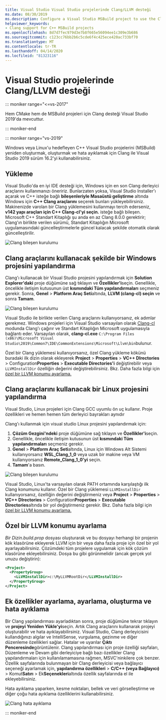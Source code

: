 ```yaml
---
title: Visual Studio Visual Studio projelerinde Clang/LLVM desteği
ms.date: 08/30/2019
ms.description: Configure a Visual Studio MSBuild project to use the Clang/LLVM toolchain.
helpviewer_keywords:
- Clang support for C++ MSBuild projects
ms.openlocfilehash: 8d7d7fec979d3e7b8f665e56094ee1c309e3b686
ms.sourcegitcommit: c123cc76bb2b6c5cde6f4c425ece420ac733bf70
ms.translationtype: MT
ms.contentlocale: tr-TR
ms.lasthandoff: 04/14/2020
ms.locfileid: "81323116"
---
```

# <a name="clangllvm-support-in-visual-studio-projects"></a>Visual Studio projelerinde Clang/LLVM desteği

::: moniker range="<=vs-2017"

Hem CMake hem de MSBuild projeleri için Clang desteği Visual Studio 2019'da mevcuttur.

::: moniker-end

::: moniker range="vs-2019"

Windows veya Linux'u hedefleyen C++ Visual Studio projelerini (MSBuild) yeniden oluşturmak, oluşturmak ve hata ayıklamak için Clang ile Visual Studio 2019 sürüm 16.2'yi kullanabilirsiniz.

## <a name="install"></a>Yükleme

Visual Studio'da en iyi IDE desteği için, Windows için en son Clang derleyici araçlarını kullanmanızı öneririz. Bunlarzaten yoksa, Visual Studio Installer'ı açarak ve C++ isteğe bağlı **bileşenleriyle Masaüstü geliştirme** altında Windows için **C++ Clang araçlarını** seçerek bunları yükleyebilirsiniz. Makinenizde varolan bir Clang yüklemesini kullanmayı tercih ederseniz, **v142 yapı araçları için C++ Clang-cl'yi seçin.** isteğe bağlı bileşen. Microsoft C++ Standart Kitaplığı şu anda en az Clang 8.0.0 gerektirir; Clang'ın birlikte verilen sürümü, Standart Kitaplığın Microsoft uygulamasındaki güncelleştirmelerle güncel kalacak şekilde otomatik olarak güncelleştirilir.

![Clang bileşen kurulumu](media/clang-install-vs2019.png)

## <a name="configure-a-windows-project-to-use-clang-tools"></a>Clang araçlarını kullanacak şekilde bir Windows projesini yapılandırma

Clang'ı kullanacak bir Visual Studio projesini yapılandırmak için **Solution Explorer'daki** proje düğümüne sağ tıklayın ve **Özellikler'i**seçin. Genellikle, öncelikle iletişim kutusunun üst **kısmındaki Tüm yapılandırmaları** seçmeniz gerekir. Sonra, **Genel** > **Platform Araç Seti**altında, **LLVM (clang-cl) seçin** ve sonra **Tamam**.

![Clang bileşen kurulumu](media/clang-msbuild-prop-page.png)

Visual Studio ile birlikte verilen Clang araçlarını kullanıyorsanız, ek adımlar gerekmez. Windows projeleri için Visual Studio varsayılan olarak [Clang-cl](https://llvm.org/devmtg/2014-04/PDFs/Talks/clang-cl.pdf) modunda Clang'ı çağırır ve Standart Kitaplığın Microsoft uygulamasıyla bağlantı eder. Varsayılan olarak, **clang-cl.exe** `C:\Program Files (x86)\Microsoft Visual Studio\2019\Common7\IDE\CommonExtensions\Microsoft\Llvm\bin`bulunur.

Özel bir Clang yüklemesi kullanıyorsanız, özel Clang yükleme kökünü buradaki ilk dizin olarak ekleyerek **Project** > **Properties** > **VC++ DIrectories** > Configuration**Properties** > **Executable Directories'i** değiştirebilir veya `LLVMInstallDir` özelliğin değerini değiştirebilirsiniz. Bkz. Daha fazla bilgi için [özel bir LLVM konumu ayarlama.](#custom_llvm_location)

## <a name="configure-a-linux-project-to-use-clang-tools"></a>Clang araçlarını kullanacak bir Linux projesini yapılandırma

Visual Studio, Linux projeleri için Clang GCC uyumlu ön uç kullanır. Proje özellikleri ve hemen hemen tüm derleyici bayrakları aynıdır

Clang'ı kullanmak için visual studio Linux projesini yapılandırmak için:

1. **Çözüm Gezgini'ndeki** proje düğümüne sağ tıklayın ve **Özellikler'i**seçin.
1. Genellikle, öncelikle iletişim kutusunun üst **kısmındaki Tüm yapılandırmaları** seçmeniz gerekir.
1. **Genel** > **Platform Araç Seti**altında, Linux için Windows Alt Sistemi kullanıyorsanız **WSL_Clang_1_0** veya uzak bir makine veya VM kullanıyorsanız **Remote_Clang_1_0'yi** seçin.
1. **Tamam**'a basın.

![Clang bileşen kurulumu](media/clang-msbuild-prop-page.png)

Visual Studio, Linux'ta varsayılan olarak PATH ortamında karşılaştığı ilk Clang konumunu kullanır. Özel bir Clang yüklemesi `LLVMInstallDir` kullanıyorsanız, özelliğin değerini değiştirmeniz veya **Project** > **Properties** > **VC++ DIrectories** > Configuration**Properties** > **Executable Directories**altında bir yol değiştirmeniz gerekir. Bkz. Daha fazla bilgi için [özel bir LLVM konumu ayarlama.](#custom_llvm_location)

## <a name="set-a-custom-llvm-location"></a><a name="custom_llvm_location"></a>Özel bir LLVM konumu ayarlama

*Bir Dizin.build.prop* dosyası oluşturarak ve bu dosyayı herhangi bir projenin kök klasörüne ekleyerek LLVM için bir veya daha fazla proje için özel bir yol ayarlayabilirsiniz. Çözümdeki tüm projelere uygulamak için kök çözüm klasörüne ekleyebilirsiniz. Dosya bu gibi görünmelidir (ancak gerçek yol unuzu değiştirin):

```xml
<Project>
  <PropertyGroup>
    <LLVMInstallDir>c:\MyLLVMRootDir</LLVMInstallDir>
  </PropertyGroup>
</Project>
```

## <a name="set-additional-properties-edit-build-and-debug"></a>Ek özellikler ayarlama, ayarlama, oluşturma ve hata ayıklama

Bir Clang yapılandırması ayarladıktan sonra, proje düğümüne tekrar tıklayın ve **projeyi Yeniden Yükle'yi**seçin. Artık Clang araçlarını kullanarak projeyi oluşturabilir ve hata ayıklayabilirsiniz. Visual Studio, Clang derleyicisini kullandığınızı algılar ve IntelliSense, vurgulama, gezinme ve diğer düzenleme özellikleri sağlar. Hatalar ve uyarılar **Çıktı Penceresinde**görüntülenir. Clang yapılandırması için proje özelliği sayfaları, Düzenleme ve Devam gibi derleyiciye bağlı bazı özellikler Clang yapılandırmaları için kullanılamamasına rağmen, MSVC'ninkilere çok benzer. Özellik sayfalarında bulunmayan bir Clang derleyicisi veya bağlayıcı seçeneği ayarlamak için, **yapılandırma özellikleri** > **C/C++ (veya Bağlayıcı)** > Komut**Satırı** > Ek**Seçenekleri**altında özellik sayfalarında el ile ekleyebilirsiniz.

Hata ayıklama yaparken, kesme noktaları, bellek ve veri görselleştirme ve diğer çoğu hata ayıklama özelliklerini kullanabilirsiniz.  

![Clang hata ayıklama](media/clang-debug-msbuild.png)

::: moniker-end
